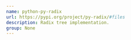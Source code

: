 ```yaml
---
name: python-py-radix
url: https://pypi.org/project/py-radix/#files
description: Radix tree implementation.
group: None
---
```

